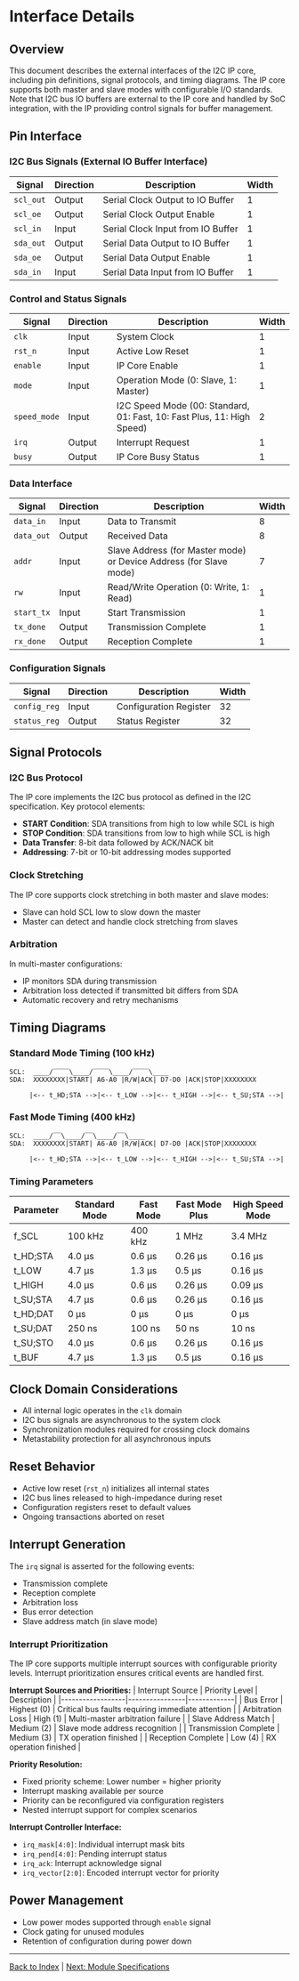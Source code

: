 # Interface Details

## Overview
This document describes the external interfaces of the I2C IP core, including pin definitions, signal protocols, and timing diagrams. The IP core supports both master and slave modes with configurable I/O standards. Note that I2C bus IO buffers are external to the IP core and handled by SoC integration, with the IP providing control signals for buffer management.

## Pin Interface

### I2C Bus Signals (External IO Buffer Interface)
| Signal | Direction | Description | Width |
|--------|-----------|-------------|-------|
| `scl_out` | Output | Serial Clock Output to IO Buffer | 1 |
| `scl_oe` | Output | Serial Clock Output Enable | 1 |
| `scl_in` | Input | Serial Clock Input from IO Buffer | 1 |
| `sda_out` | Output | Serial Data Output to IO Buffer | 1 |
| `sda_oe` | Output | Serial Data Output Enable | 1 |
| `sda_in` | Input | Serial Data Input from IO Buffer | 1 |

### Control and Status Signals
| Signal | Direction | Description | Width |
|--------|-----------|-------------|-------|
| `clk` | Input | System Clock | 1 |
| `rst_n` | Input | Active Low Reset | 1 |
| `enable` | Input | IP Core Enable | 1 |
| `mode` | Input | Operation Mode (0: Slave, 1: Master) | 1 |
| `speed_mode` | Input | I2C Speed Mode (00: Standard, 01: Fast, 10: Fast Plus, 11: High Speed) | 2 |
| `irq` | Output | Interrupt Request | 1 |
| `busy` | Output | IP Core Busy Status | 1 |

### Data Interface
| Signal | Direction | Description | Width |
|--------|-----------|-------------|-------|
| `data_in` | Input | Data to Transmit | 8 |
| `data_out` | Output | Received Data | 8 |
| `addr` | Input | Slave Address (for Master mode) or Device Address (for Slave mode) | 7 |
| `rw` | Input | Read/Write Operation (0: Write, 1: Read) | 1 |
| `start_tx` | Input | Start Transmission | 1 |
| `tx_done` | Output | Transmission Complete | 1 |
| `rx_done` | Output | Reception Complete | 1 |

### Configuration Signals
| Signal | Direction | Description | Width |
|--------|-----------|-------------|-------|
| `config_reg` | Input | Configuration Register | 32 |
| `status_reg` | Output | Status Register | 32 |

## Signal Protocols

### I2C Bus Protocol
The IP core implements the I2C bus protocol as defined in the I2C specification. Key protocol elements:

- **START Condition**: SDA transitions from high to low while SCL is high
- **STOP Condition**: SDA transitions from low to high while SCL is high
- **Data Transfer**: 8-bit data followed by ACK/NACK bit
- **Addressing**: 7-bit or 10-bit addressing modes supported

### Clock Stretching
The IP core supports clock stretching in both master and slave modes:
- Slave can hold SCL low to slow down the master
- Master can detect and handle clock stretching from slaves

### Arbitration
In multi-master configurations:
- IP monitors SDA during transmission
- Arbitration loss detected if transmitted bit differs from SDA
- Automatic recovery and retry mechanisms

## Timing Diagrams

### Standard Mode Timing (100 kHz)
```
SCL:  ____/‾‾‾‾\____/‾‾‾‾\____/‾‾‾‾\____
SDA:  XXXXXXXX|START| A6-A0 |R/W|ACK| D7-D0 |ACK|STOP|XXXXXXXX

     |<-- t_HD;STA -->|<-- t_LOW -->|<-- t_HIGH -->|<-- t_SU;STA -->|
```

### Fast Mode Timing (400 kHz)
```
SCL:  ____/‾‾\____/‾‾\____/‾‾\____
SDA:  XXXXXXXX|START| A6-A0 |R/W|ACK| D7-D0 |ACK|STOP|XXXXXXXX

     |<-- t_HD;STA -->|<-- t_LOW -->|<-- t_HIGH -->|<-- t_SU;STA -->|
```

### Timing Parameters
| Parameter | Standard Mode | Fast Mode | Fast Mode Plus | High Speed Mode |
|-----------|---------------|-----------|----------------|-----------------|
| f_SCL | 100 kHz | 400 kHz | 1 MHz | 3.4 MHz |
| t_HD;STA | 4.0 μs | 0.6 μs | 0.26 μs | 0.16 μs |
| t_LOW | 4.7 μs | 1.3 μs | 0.5 μs | 0.16 μs |
| t_HIGH | 4.0 μs | 0.6 μs | 0.26 μs | 0.09 μs |
| t_SU;STA | 4.7 μs | 0.6 μs | 0.26 μs | 0.16 μs |
| t_HD;DAT | 0 μs | 0 μs | 0 μs | 0 μs |
| t_SU;DAT | 250 ns | 100 ns | 50 ns | 10 ns |
| t_SU;STO | 4.0 μs | 0.6 μs | 0.26 μs | 0.16 μs |
| t_BUF | 4.7 μs | 1.3 μs | 0.5 μs | 0.16 μs |

## Clock Domain Considerations
- All internal logic operates in the `clk` domain
- I2C bus signals are asynchronous to the system clock
- Synchronization modules required for crossing clock domains
- Metastability protection for all asynchronous inputs

## Reset Behavior
- Active low reset (`rst_n`) initializes all internal states
- I2C bus lines released to high-impedance during reset
- Configuration registers reset to default values
- Ongoing transactions aborted on reset

## Interrupt Generation
The `irq` signal is asserted for the following events:
- Transmission complete
- Reception complete
- Arbitration loss
- Bus error detection
- Slave address match (in slave mode)

### Interrupt Prioritization
The IP core supports multiple interrupt sources with configurable priority levels. Interrupt prioritization ensures critical events are handled first.

**Interrupt Sources and Priorities:**
| Interrupt Source | Priority Level | Description |
|------------------|----------------|-------------|
| Bus Error | Highest (0) | Critical bus faults requiring immediate attention |
| Arbitration Loss | High (1) | Multi-master arbitration failure |
| Slave Address Match | Medium (2) | Slave mode address recognition |
| Transmission Complete | Medium (3) | TX operation finished |
| Reception Complete | Low (4) | RX operation finished |

**Priority Resolution:**
- Fixed priority scheme: Lower number = higher priority
- Interrupt masking available per source
- Priority can be reconfigured via configuration registers
- Nested interrupt support for complex scenarios

**Interrupt Controller Interface:**
- `irq_mask[4:0]`: Individual interrupt mask bits
- `irq_pend[4:0]`: Pending interrupt status
- `irq_ack`: Interrupt acknowledge signal
- `irq_vector[2:0]`: Encoded interrupt vector for priority

## Power Management
- Low power modes supported through `enable` signal
- Clock gating for unused modules
- Retention of configuration during power down

---

[Back to Index](index.md) | [Next: Module Specifications](module_specs.md)